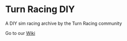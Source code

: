 # Turn Racing DIY
A DIY sim racing archive by the Turn Racing community

Go to our [Wiki](https://github.com/spookeo/turnracing-diy/wiki)
